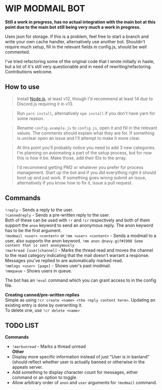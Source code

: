 # WIP MODMAIL BOT

**Still a work in progress, has no actual integration with the main bot at this point due to the main bot still being very much a work in progress.**

Uses json for storage. If this is a problem, feel free to start a branch and write your own cache handler, alternatively use another bot.
Shouldn't require much setup, fill in the relevant fields in config.js, should be well commented.

I've tried refactoring some of the original code that I wrote initially in haste, but a lot of it's still very questionable and in need of rewriting/refactoring.
Contributions welcome.

## How to use
> Install [Node.js](https://nodejs.org/en/download/), at least v12, though I'd recommend at least 14 due to Discord.js requiring it in v13.

> Run `yarn install`, alternatively `npm install` if you don't have yarn for some reason.

> Rename `config.example.js` to `config.js`, open it and fill in the relevant values. The comments should explain what they are for. If something is unclear open an issue and I'll attempt to make it more clear.

> At this point you'll probably notice you need to add 3 new categories. I'm planning on automating a part of the setup process, but for now this is how it be. Make those, add their IDs to the array.

> I'd recommend getting PM2 or whatever you prefer for process management.
> Start up the bot and if you did everything right it should boot up and just work. If something goes wrong submit an issue, alternatively if you know how to fix it, issue a pull request.

## Commands

`!reply` - Sends a reply to the user.  
`!cannedreply` - Sends a pre-written reply to the user.  
Both of these can be used with `!r` and `!cr` respectively and both of them support the `anon` keyword to send an anonymous reply. The anon keyword has to be the first argument.  
`!modmail <user> <content>` or `!mm <user> <content>` - Sends a modmail to a user, also supports the anon keyword. `!mm anon @navy.gif#1998 Some content that is sent anonymously`  
`!markread [user|channel]` - Marks the thread read and moves the channel to the read category indicating that the mail doesn't warrant a response. Messages you've replied to are automatically marked read.  
`!mmlogs <user> [page]` - Shows user's past modmail.  
`!mmqueue` - Shows users in queue.  

The bot has an `!eval` command which you can grant access to in the config file.

**Creating canned/pre-written replies**  
Simple as using `!cr create <name> <the reply content here>`. Updating an existing entry is done by overwriting it.  
To delete one, use `!cr delete <name>`

## TODO LIST  
**Commands**  
- `!markunread` - Marks a thread unread  
**Other**  
- Display more specific information instead of just "User is in banland" (should reflect whether user is actually banned or otherwise in the appeals server.  
- Add something to display character count for messages, either command or an option to toggle.  
- Allow arbitrary order of `anon` and `user` arguments for `!modmail` command.
